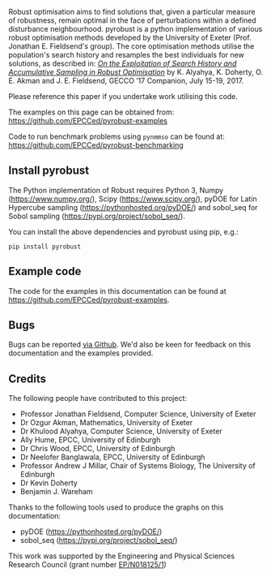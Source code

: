Robust optimisation aims to find solutions that, given a particular measure of robustness, remain optimal in the face of perturbations within a defined disturbance neighbourhood. pyrobust is a python implementation of various robust optimisation methods developed by the University of Exeter (Prof. Jonathan E. Fieldsend's group). The core optimisation methods utilise the population's search history and resamples the best individuals for new solutions, as described in: _[On the Exploitation of Search History and Accumulative Sampling in Robust Optimisation](https://ore.exeter.ac.uk/repository/handle/10871/27155)_ by K. Alyahya, K. Doherty, O. E. Akman and J. E. Fieldsend, GECCO ’17 Companion, July 15-19, 2017.

Please reference this paper if you undertake work utilising this code.

The examples on this page can be obtained from: https://github.com/EPCCed/pyrobust-examples

Code to run benchmark problems using `pynmmso` can be found at: https://github.com/EPCCed/pyrobust-benchmarking

## Install pyrobust

The Python implementation of Robust requires Python 3, Numpy (https://www.numpy.org/), Scipy (https://www.scipy.org/), pyDOE for Latin Hypercube sampling (https://pythonhosted.org/pyDOE/) and sobol_seq for Sobol sampling (https://pypi.org/project/sobol_seq/). 

You can install the above dependencies and pyrobust using pip, e.g.:

```
pip install pyrobust
```

## Example code

The code for the examples in this documentation can be found at https://github.com/EPCCed/pyrobust-examples.


## Bugs

Bugs can be reported [via Github](https://github.com/EPCCed/pynmmso/issues). We'd also be keen for feedback on this documentation and the examples provided.

## Credits

The following people have contributed to this project:

* Professor Jonathan Fieldsend, Computer Science, University of Exeter
* Dr Ozgur Akman, Mathematics, University of Exeter
* Dr Khulood Alyahya, Computer Science, University of Exeter
* Ally Hume, EPCC, University of Edinburgh
* Dr Chris Wood, EPCC, University of Edinburgh
* Dr Neelofer Banglawala, EPCC, University of Edinburgh
* Professor Andrew J Millar, Chair of Systems Biology, The University of Edinburgh
* Dr Kevin Doherty
* Benjamin J. Wareham

Thanks to the following tools used to produce the graphs on this documentation:

* pyDOE (https://pythonhosted.org/pyDOE/)
* sobol_seq (https://pypi.org/project/sobol_seq/)

This work was supported by the Engineering and Physical Sciences Research Council (grant number [EP/N018125/1](https://gow.epsrc.ukri.org/NGBOViewGrant.aspx?GrantRef=EP/N018125/1))
